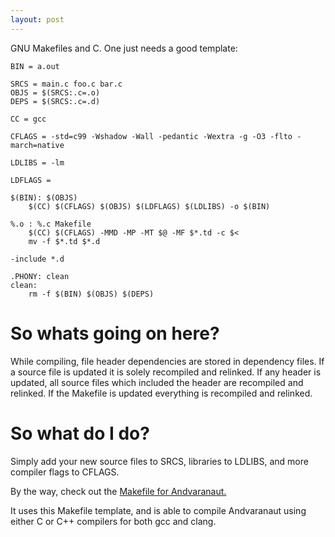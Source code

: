 ```yaml
---
layout: post
---
```


GNU Makefiles and C. One just needs a good template:

    BIN = a.out

    SRCS = main.c foo.c bar.c
    OBJS = $(SRCS:.c=.o)
    DEPS = $(SRCS:.c=.d)

    CC = gcc

    CFLAGS = -std=c99 -Wshadow -Wall -pedantic -Wextra -g -O3 -flto -march=native

    LDLIBS = -lm

    LDFLAGS =

    $(BIN): $(OBJS)
    	$(CC) $(CFLAGS) $(OBJS) $(LDFLAGS) $(LDLIBS) -o $(BIN)

    %.o : %.c Makefile
    	$(CC) $(CFLAGS) -MMD -MP -MT $@ -MF $*.td -c $<
    	mv -f $*.td $*.d

    -include *.d

    .PHONY: clean
    clean:
    	rm -f $(BIN) $(OBJS) $(DEPS)


# So whats going on here?

While compiling, file header dependencies are stored in dependency files. If a source file is updated
it is solely recompiled and relinked. If any header is updated, all source files which included the
header are recompiled and relinked. If the Makefile is updated everything is recompiled and relinked.

# So what do I do?

Simply add your new source files to SRCS, libraries to LDLIBS, and more compiler flags to CFLAGS.

By the way, check out the [Makefile for Andvaranaut.](https://github.com/glouw/andvaranaut/blob/master/src/Makefile)

It uses this Makefile template, and is able to compile Andvaranaut using either C or C++ compilers
for both gcc and clang.
